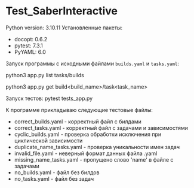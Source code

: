 # Test_SaberInteractive
Python version: 3.10.11
Установленные пакеты:
 - docopt: 0.6.2
 - pytest: 7.3.1
 - PyYAML: 6.0

Запуск программы с исходными файлами `builds.yaml` и `tasks.yaml`:

python3 app.py list tasks/builds

python3 app.py get build<build_name>/task<task_name>

Запуск тестов:
pytest tests_app.py

К программе прикладываю следующие тестовые файлы:
- correct_builds.yaml - корректный файл с билдами
- correct_tasks.yaml - корректный файл с задачами и зависимостями
- cyclic_builds.yaml - проверка обработки исключения при циклической зависимости
- duplicate_name_tasks.yaml - проверка уникальности имен задач
- invalid_file.yaml - неверный формат данных файла .yaml
- missing_name_tasks.yaml - пропущено слово 'name' в файле с задачами
- no_builds.yaml - файл без билдов
- no_tasks.yaml - файл без задач